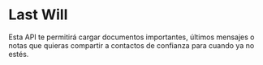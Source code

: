 # Last Will

Esta API te permitirá cargar documentos importantes, últimos mensajes o notas que quieras compartir a contactos de confianza para cuando ya no estés.
